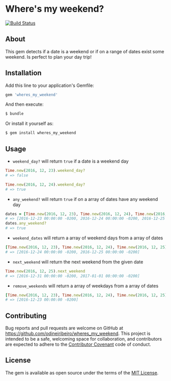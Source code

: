 # Where's my weekend?

[![Build Status](https://travis-ci.org/OdineiRibeiro/wheres_my_weekend.svg?branch=master)](https://travis-ci.org/OdineiRibeiro/wheres_my_weekend)

## About

This gem detects if a date is a weekend or if on a range of dates exist some weekend. Is perfect to plan your day trip!

## Installation

Add this line to your application's Gemfile:

```ruby
gem 'wheres_my_weekend'
```

And then execute:

```bash
$ bundle
```

Or install it yourself as:

```bash
$ gem install wheres_my_weekend
```

## Usage

- `weekend_day?` will return `true` if a date is a weekend day

```ruby
Time.new(2016, 12, 23).weekend_day?
# => false

Time.new(2016, 12, 24).weekend_day?
# => true
```

- `any_weekend?` will return `true` if on a array of dates have any weekend day

```ruby
dates = [Time.new(2016, 12, 23), Time.new(2016, 12, 24), Time.new(2016, 12, 25)]
# => [2016-12-23 00:00:00 -0200, 2016-12-24 00:00:00 -0200, 2016-12-25 00:00:00 -0200]
dates.any_weekend?
# => true
```

- `weekend_dates` will return a array of weekend days from a array of dates

```ruby
[Time.new(2016, 12, 23), Time.new(2016, 12, 24), Time.new(2016, 12, 25)].weekend_dates
# => [2016-12-24 00:00:00 -0200, 2016-12-25 00:00:00 -0200]
```

- `next_weekend` will return the next weekend from the given date

```ruby
Time.new(2016, 12, 25).next_weekend
# => [2016-12-31 00:00:00 -0200, 2017-01-01 00:00:00 -0200]
```

- `remove_weekends` will return a array of weekdays from a array of dates

```ruby
[Time.new(2016, 12, 23), Time.new(2016, 12, 24), Time.new(2016, 12, 25)].weekend_dates
# => [2016-12-23 00:00:00 -0200]
```

## Contributing

Bug reports and pull requests are welcome on GitHub at https://github.com/odineiribeiro/wheres_my_weekend. This project is intended to be a safe, welcoming space for collaboration, and contributors are expected to adhere to the [Contributor Covenant](http://contributor-covenant.org) code of conduct.

## License

The gem is available as open source under the terms of the [MIT License](http://opensource.org/licenses/MIT).
